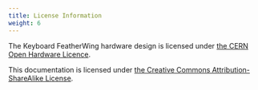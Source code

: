 ```yaml
---
title: License Information
weight: 6
---
```


The Keyboard FeatherWing hardware design is licensed under [the CERN Open Hardware Licence](https://github.com/arturo182/keyboard_featherwing/blob/master/LICENSE.md).

This documentation is licensed under [the Creative Commons Attribution-ShareAlike License](https://creativecommons.org/licenses/by-sa/4.0/).
